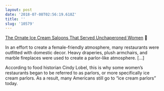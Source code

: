 ```yaml
---
layout: post
date: '2018-07-08T02:56:19.618Z'
title: ''
slug: '10579'
---
```

[The Ornate Ice Cream Saloons That Served Unchaperoned Women](https://www.atlasobscura.com/articles/why-is-it-called-an-ice-cream-parlor) 🔗

In an effort to create a female-friendly atmosphere, many restaurants were outfitted with domestic decor. Heavy draperies, plush armchairs, and marble fireplaces were used to create a parlor-like atmosphere. [...]

According to food historian Cindy Lobel, this is why some women’s restaurants began to be referred to as parlors, or more specifically ice cream parlors. As a result, many Americans still go to “ice cream parlors” today.
